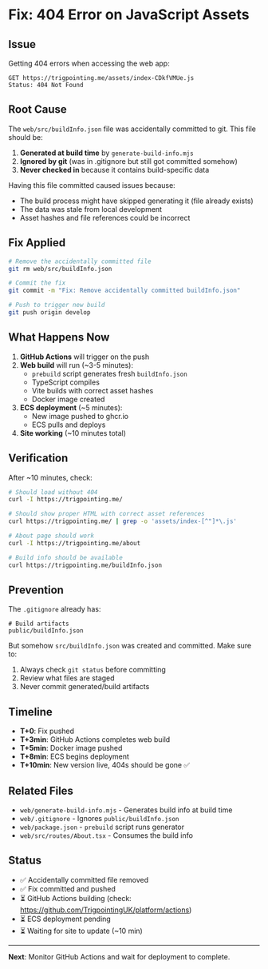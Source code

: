 # Fix: 404 Error on JavaScript Assets

## Issue

Getting 404 errors when accessing the web app:
```
GET https://trigpointing.me/assets/index-CDkfVMUe.js
Status: 404 Not Found
```

## Root Cause

The `web/src/buildInfo.json` file was accidentally committed to git. This file should be:
1. **Generated at build time** by `generate-build-info.mjs`
2. **Ignored by git** (was in .gitignore but still got committed somehow)
3. **Never checked in** because it contains build-specific data

Having this file committed caused issues because:
- The build process might have skipped generating it (file already exists)
- The data was stale from local development
- Asset hashes and file references could be incorrect

## Fix Applied

```bash
# Remove the accidentally committed file
git rm web/src/buildInfo.json

# Commit the fix
git commit -m "Fix: Remove accidentally committed buildInfo.json"

# Push to trigger new build
git push origin develop
```

## What Happens Now

1. **GitHub Actions** will trigger on the push
2. **Web build** will run (~3-5 minutes):
   - `prebuild` script generates fresh `buildInfo.json`
   - TypeScript compiles
   - Vite builds with correct asset hashes
   - Docker image created
3. **ECS deployment** (~5 minutes):
   - New image pushed to ghcr.io
   - ECS pulls and deploys
4. **Site working** (~10 minutes total)

## Verification

After ~10 minutes, check:

```bash
# Should load without 404
curl -I https://trigpointing.me/

# Should show proper HTML with correct asset references
curl https://trigpointing.me/ | grep -o 'assets/index-[^"]*\.js'

# About page should work
curl -I https://trigpointing.me/about

# Build info should be available
curl https://trigpointing.me/buildInfo.json
```

## Prevention

The `.gitignore` already has:
```gitignore
# Build artifacts
public/buildInfo.json
```

But somehow `src/buildInfo.json` was created and committed. Make sure to:
1. Always check `git status` before committing
2. Review what files are staged
3. Never commit generated/build artifacts

## Timeline

- **T+0**: Fix pushed
- **T+3min**: GitHub Actions completes web build
- **T+5min**: Docker image pushed
- **T+8min**: ECS begins deployment
- **T+10min**: New version live, 404s should be gone ✅

## Related Files

- `web/generate-build-info.mjs` - Generates build info at build time
- `web/.gitignore` - Ignores `public/buildInfo.json`
- `web/package.json` - `prebuild` script runs generator
- `web/src/routes/About.tsx` - Consumes the build info

## Status

- ✅ Accidentally committed file removed
- ✅ Fix committed and pushed
- ⏳ GitHub Actions building (check: https://github.com/TrigpointingUK/platform/actions)
- ⏳ ECS deployment pending
- ⏳ Waiting for site to update (~10 min)

---

**Next**: Monitor GitHub Actions and wait for deployment to complete.

